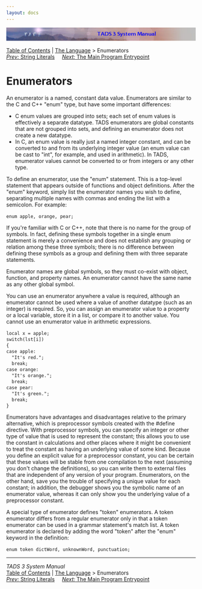 ```yaml
---
layout: docs
---
```

<div class="topbar">

<img src="topbar.jpg" data-border="0" />

</div>

<div class="nav">

<a href="toc.html" class="nav">Table of Contents</a> \|
<a href="langsec.html" class="nav">The Language</a> \> Enumerators  
<span class="navnp"><a href="strlit.html" class="nav"><em>Prev:</em> String Literals</a>
    <a href="startup.html" class="nav"><em>Next:</em> The Main Program
Entrypoint</a>     </span>

</div>

<div class="main">

# Enumerators

An enumerator is a named, constant data value. Enumerators are similar
to the C and C++ "enum" type, but have some important differences:

- C enum values are grouped into sets; each set of enum values is
  effectively a separate datatype. TADS enumerators are global constants
  that are not grouped into sets, and defining an enumerator does not
  create a new datatype.
- In C, an enum value is really just a named integer constant, and can
  be converted to and from its underlying integer value (an enum value
  can be cast to "int", for example, and used in arithmetic). In TADS,
  enumerator values cannot be converted to or from integers or any other
  type.

To define an enumerator, use the "enum" statement. This is a top-level
statement that appears outside of functions and object definitions.
After the "enum" keyword, simply list the enumerator names you wish to
define, separating multiple names with commas and ending the list with a
semicolon. For example:

<div class="code">

    enum apple, orange, pear;

</div>

If you're familiar with C or C++, note that there is no name for the
group of symbols. In fact, defining these symbols together in a single
enum statement is merely a convenience and does not establish any
grouping or relation among these three symbols; there is no difference
between defining these symbols as a group and defining them with three
separate statements.

Enumerator names are global symbols, so they must co-exist with object,
function, and property names. An enumerator cannot have the same name as
any other global symbol.

You can use an enumerator anywhere a value is required, although an
enumerator cannot be used where a value of another datatype (such as an
integer) is required. So, you can assign an enumerator value to a
property or a local variable, store it in a list, or compare it to
another value. You cannot use an enumerator value in arithmetic
expressions.

<div class="code">

    local x = apple;
    switch(lst[i])
    {
    case apple:
      "It's red.";
      break;
    case orange:
      "It's orange.";
      break;
    case pear:
      "It's green.";
      break;
    }

</div>

Enumerators have advantages and disadvantages relative to the primary
alternative, which is preprocessor symbols created with the \#define
directive. With preprocessor symbols, you can specify an integer or
other type of value that is used to represent the constant; this allows
you to use the constant in calculations and other places where it might
be convenient to treat the constant as having an underlying value of
some kind. Because you define an explicit value for a preprocessor
constant, you can be certain that these values will be stable from one
compilation to the next (assuming you don't change the definitions), so
you can write them to external files that are independent of any version
of your program. Enumerators, on the other hand, save you the trouble of
specifying a unique value for each constant; in addition, the debugger
shows you the symbolic name of an enumerator value, whereas it can only
show you the underlying value of a preprocessor constant.

A special type of enumerator defines "token" enumerators. A token
enumerator differs from a regular enumerator only in that a token
enumerator can be used in a grammar statement's match list. A token
enumerator is declared by adding the word "token" after the "enum"
keyword in the definition:

<div class="code">

    enum token dictWord, unknownWord, punctuation;

</div>

</div>

------------------------------------------------------------------------

<div class="navb">

*TADS 3 System Manual*  
<a href="toc.html" class="nav">Table of Contents</a> \|
<a href="langsec.html" class="nav">The Language</a> \> Enumerators  
<span class="navnp"><a href="strlit.html" class="nav"><em>Prev:</em> String Literals</a>
    <a href="startup.html" class="nav"><em>Next:</em> The Main Program
Entrypoint</a>     </span>

</div>
